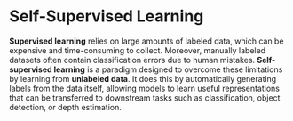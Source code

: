 # Self-Supervised Learning

**Supervised learning** relies on large amounts of labeled data, which can be expensive and time-consuming to collect. Moreover, manually labeled datasets often contain classification errors due to human mistakes. **Self-supervised learning** is a paradigm designed to overcome these limitations by learning from **unlabeled data**. It does this by automatically generating labels from the data itself, allowing models to learn useful representations that can be transferred to downstream tasks such as classification, object detection, or depth estimation.
